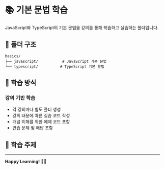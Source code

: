# 📚 기본 문법 학습

JavaScript와 TypeScript의 기본 문법을 강의를 통해 학습하고 실습하는 폴더입니다.

## 📁 폴더 구조

```
basics/
├── javascript/           # JavaScript 기본 문법
└── typescript/          # TypeScript 기본 문법
```

## 🎯 학습 방식

### 강의 기반 학습

- 각 강의마다 별도 폴더 생성
- 강의 내용에 따른 실습 코드 작성
- 개념 이해를 위한 예제 코드 포함
- 연습 문제 및 해답 포함

## 📝 학습 주제

---

**Happy Learning!** 📖✨
